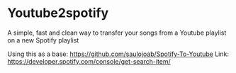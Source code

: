 # Youtube2spotify

A simple, fast and clean way to transfer your songs from a Youtube playlist on a new Spotify playlist

Using this as a base: https://github.com/saulojoab/Spotify-To-Youtube
Link: https://developer.spotify.com/console/get-search-item/